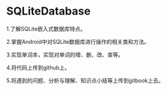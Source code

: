 # SQLiteDatabase
1.了解SQLite嵌入式数据库特点。

2.掌握Android中对SQLite数据库进行操作的相关类和方法。

3.实现单词本，实现对单词的增、删、改、查等。

4.将代码上传到github上。

5.将遇到的问题、分析与理解、知识点小结等上传到gitbook上去。
